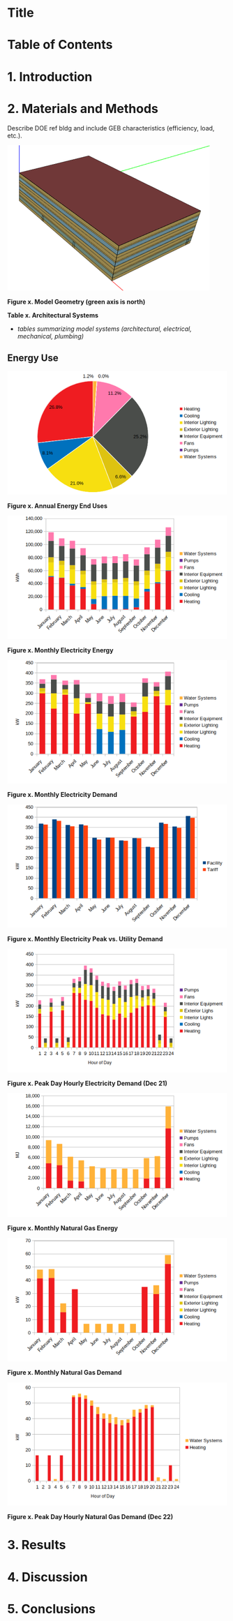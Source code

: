 # Title

# Table of Contents



# 1. Introduction



# 2. Materials and Methods

Describe DOE ref bldg and include GEB characteristics (efficiency, load, etc.).

![image](figure_geometry.png)

__Figure x. Model Geometry (green axis is north)__

__Table x. Architectural Systems__

* _tables summarizing model systems (architectural, electrical, mechanical, plumbing)_

## Energy Use

![image](figure_annual_end_uses.png)

__Figure x. Annual Energy End Uses__

![image](figure_monthly_elec_energy.png)

__Figure x. Monthly Electricity Energy__

![image](figure_monthly_elec_demand.png)

__Figure x. Monthly Electricity Demand__

![image](figure_demand_comparison.png)

__Figure x. Monthly Electricity Peak vs. Utility Demand__

![image](figure_peak_elec.png)

__Figure x. Peak Day Hourly Electricity Demand (Dec 21)__

![image](figure_monthly_ngas_energy.png)

__Figure x. Monthly Natural Gas Energy__

![image](figure_monthly_ngas_demand.png)

__Figure x. Monthly Natural Gas Demand__

![image](figure_peak_ngas.png)

__Figure x. Peak Day Hourly Natural Gas Demand (Dec 22)__

# 3. Results



# 4. Discussion



# 5. Conclusions
